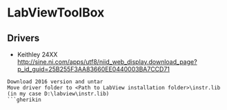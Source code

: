# LabViewToolBox

## Drivers
* Keithley 24XX http://sine.ni.com/apps/utf8/niid_web_display.download_page?p_id_guid=25B255F3AA83660EE0440003BA7CCD71
```gherkin
Download 2016 version and untar
Move driver folder to <Path to LabView installation folder>\instr.lib (in my case D:\labview\instr.lib)
```gherikin
